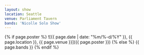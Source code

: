 ```yaml
---
layout: show
location: Seattle
venue: Parliament Tavern
bands: 'Nicolle Solo Show'
---
```


{% if page.poster %}
![{{ page.date | date: "%m/%-d/%Y" }}, {{ page.location }}, {{ page.venue }}]({{ page.poster }})
{% else %}
{{ page.bands }}
{% endif %}
